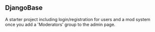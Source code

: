 ## DjangoBase
A starter project including login/registration for users and a mod system once you add a 'Moderators' group to the admin page.
